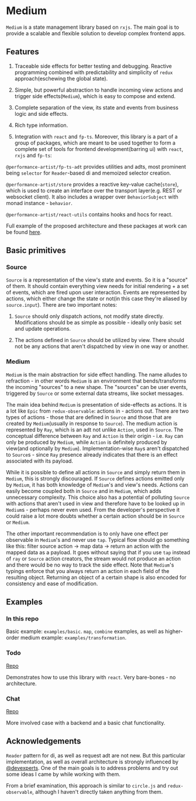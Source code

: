 # Medium

`Medium` is a state management library based on `rxjs`. The main goal is to provide a scalable and flexible solution to develop complex frontend apps.

## Features

1. Traceable side effects for better testing and debugging. Reactive programming combined with predictability and simplicity of `redux` approach(eschewing the global state).

2. Simple, but powerful abstraction to handle incoming view actions and trigger side effects(`Medium`), which is easy to compose and extend.

3. Complete separation of the view, its state and events from business logic and side effects.

4. Rich type information.

5. Integration with `react` and `fp-ts`. Moreover, this library is a part of a group of packages, which are meant to be used together to form a complete set of tools for frontend development(barring ui) with `react`, `rxjs` and `fp-ts`:

`@performance-artist/fp-ts-adt` provides utilities and adts, most prominent being `selector` for `Reader`-based di and memoized selector creation.

`@performance-artist/store` provides a reactive key-value cache(`store`), which is used to create an interface over the transport layer(e.g. REST or websocket client). It also includes a wrapper over `BehaviorSubject` with monad instance - `behavior`.

`@performance-artist/react-utils` contains hooks and hocs for react.

Full example of the proposed architecture and these packages at work can be found [here](https://github.com/performanceArtist/medium-chat).

## Basic primitives

### Source

`Source` is a representation of the view's state and events. So it is a "source" of them. It should contain everything view needs for initial rendering + a set of events, which are fired upon user interaction. Events are represented by actions, which either change the state or not(in this case they're aliased by `source.input`). There are two important notes:

1. `Source` should only dispatch actions, not modify state directly. Modifications should be as simple as possible - ideally only basic set and update operations.

2. The actions defined in `Source` should be utilized by view. There should not be any actions that aren't dispatched by view in one way or another.

### Medium

`Medium` is the main abstraction for side effect handling. The name alludes to refraction - in other words `Medium` is an environment that bends/transforms the incoming "sources" to a new shape. The "sources" can be user events, triggered by `Source` or some external data streams, like socket messages.

The main idea behind `Medium` is presentation of side-effects as actions. It is a lot like `Epic` from `redux-observable`: actions in - actions out. There are two types of actions - those that are defined in `Source` and those that are created by `Medium`(usually in response to `Source`). The medium action is represented by `Ray`, which is an adt not unlike `Action`, used in `Source`. The conceptual difference between `Ray` and `Action` is their origin - i.e. `Ray` can only be produced by `Medium`, while `Action` is definitely produced by view(and optionally by `Medium`). Implementation-wise `Ray`s aren't dispatched to `Source`s - since `Ray` presence already indicates that there is an effect associated with its payload.

While it is possible to define all actions in `Source` and simply return them in `Medium`, this is strongly discouraged. If `Source` defines actions emitted only by `Medium`, it has both knowledge of `Medium`'s and view's needs. Actions can easily become coupled both in `Source` and in `Medium`, which adds unnecessary complexity. This choice also has a potential of polluting `Source` with actions that aren't used in view and therefore have to be looked up in `Medium`s - perhaps never even used. From the developer's perspective it could raise a lot more doubts whether a certain action should be in `Source` or `Medium`.

The other important recommendation is to only have one effect per observable in `Medium`'s and never use `tap`. Typical flow should go something like this: filter source action -> map data -> return an action with the mapped data as a payload. It goes without saying that if you use `tap` instead of `ray` or `Source` action creators, the stream would not produce an action and there would be no way to track the side effect. Note that `Medium`'s typings enforce that you always return an action in each field of the resulting object. Returning an object of a certain shape is also encoded for consistency and ease of modification.

## Examples

### In this repo

Basic example: `examples/basic`.
`map`, `combine` examples, as well as higher-order medium example: `examples/transformation`.

### Todo

[Repo](https://github.com/performanceArtist/medium-todo)

Demonstrates how to use this library with `react`. Very bare-bones - no architecture.

### Chat

[Repo](https://github.com/performanceArtist/medium-chat)

More involved case with a backend and a basic chat functionality.

## Acknowledgements

`Reader` pattern for di, as well as request adt are not new. But this particular implementation, as well as overall architecture is strongly influenced by [@devexperts](https://github.com/devexperts/). One of the main goals is to address problems and try out some ideas I came by while working with them.

From a brief examination, this approach is similar to `circle.js` and `redux-observable`, although I haven't directly taken anything from them.
